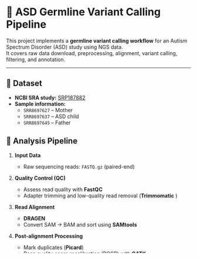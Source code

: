 # 🧬 ASD Germline Variant Calling Pipeline  

This project implements a **germline variant calling workflow** for an Autism Spectrum Disorder (ASD) study using NGS data.  
It covers raw data download, preprocessing, alignment, variant calling, filtering, and annotation.  

---
## 📂 Dataset  

- **NCBI SRA study:** [SRP187882](https://www.ncbi.nlm.nih.gov/Traces/study/?acc=SRP187882&o=acc_s%3Aa)  
- **Sample information:**  
  - `SRR8697627` – Mother  
  - `SRR8697637` – ASD child  
  - `SRR8697645` – Father
 

## 📂 Analysis Pipeline  

1. **Input Data**  
   - Raw sequencing reads: `FASTQ.gz` (paired-end)  

2. **Quality Control (QC)**  
   - Assess read quality with **FastQC**  
   - Adapter trimming and low-quality read removal (**Trimmomatic** )   

3. **Read Alignment**  
   - **DRAGEN** 
   - Convert SAM → BAM and sort using **SAMtools**  

4. **Post-alignment Processing**  
   - Mark duplicates (**Picard**)  
   - Base quality score recalibration (BQSR) with **GATK**  

5. **Variant Calling**  
   - Call germline variants using **GATK HaplotypeCaller**  

6. **Variant Filtering and Quality Control**  
   - Hard filtering   

7. **Annotation**  
   - Annotate variants with **ANNOVAR** ( **SnpEff**,  **VEP**  )
   - Include gene information, predicted effects, population frequencies (gnomAD), clinical significance (ClinVar)  

8. **Downstream Analysis**  
   - Identify rare / deleterious variants  
   - Family-based or cohort-based analysis  
   - Generate summary reports and variant statistics  

---

## ⚙️ Tools & Dependencies  

- **SRA Tools** (prefetch, grabseqs) – download and split SRA data  
- **FastQC** – quality control  
- **Trimmomatic** – adapter and quality trimming  
- **DRAGEN** – alignment and germline variant calling  
- **SAMtools** – BAM processing  
- **Picard** – sort BAM, mark duplicates  
- **GATK** – STR model calibration, HaplotypeCaller, VariantFiltration  
- **ANNOVAR** – variant annotation  
---




